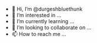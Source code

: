 - 👋 Hi, I’m @durgeshbluethunk
- 👀 I’m interested in ...
- 🌱 I’m currently learning ...
- 💞️ I’m looking to collaborate on ...
- 📫 How to reach me ...

<!---
durgeshbluethunk/durgeshbluethunk is a ✨ special ✨ repository because its `README.md` (this file) appears on your GitHub profile.
You can click the Preview link to take a look at your changes.
--->
